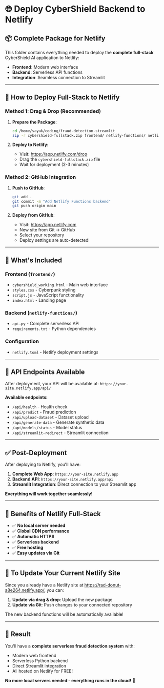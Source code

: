 # 🌐 Deploy CyberShield Backend to Netlify

## 📦 **Complete Package for Netlify**

This folder contains everything needed to deploy the **complete full-stack** CyberShield AI application to Netlify:

- **Frontend**: Modern web interface
- **Backend**: Serverless API functions
- **Integration**: Seamless connection to Streamlit

---

## 🚀 **How to Deploy Full-Stack to Netlify**

### **Method 1: Drag & Drop (Recommended)**

1. **Prepare the Package**:
   ```bash
   cd /home/sayak/coding/fraud-detection-streamlit
   zip -r cybershield-fullstack.zip frontend/ netlify-functions/ netlify.toml
   ```

2. **Deploy to Netlify**:
   - Visit: https://app.netlify.com/drop
   - Drag the `cybershield-fullstack.zip` file
   - Wait for deployment (2-3 minutes)

### **Method 2: GitHub Integration**

1. **Push to GitHub**:
   ```bash
   git add .
   git commit -m "Add Netlify Functions backend"
   git push origin main
   ```

2. **Deploy from GitHub**:
   - Visit: https://app.netlify.com
   - New site from Git → GitHub
   - Select your repository
   - Deploy settings are auto-detected

---

## 🔧 **What's Included**

### **Frontend (`frontend/`)**
- `cybershield_working.html` - Main web interface
- `styles.css` - Cyberpunk styling
- `script.js` - JavaScript functionality
- `index.html` - Landing page

### **Backend (`netlify-functions/`)**
- `api.py` - Complete serverless API
- `requirements.txt` - Python dependencies

### **Configuration**
- `netlify.toml` - Netlify deployment settings

---

## 🎯 **API Endpoints Available**

After deployment, your API will be available at:
`https://your-site.netlify.app/api/`

**Available endpoints**:
- `/api/health` - Health check
- `/api/predict` - Fraud prediction
- `/api/upload-dataset` - Dataset upload
- `/api/generate-data` - Generate synthetic data
- `/api/models/status` - Model status
- `/api/streamlit-redirect` - Streamlit connection

---

## ✅ **Post-Deployment**

After deploying to Netlify, you'll have:

1. **Complete Web App**: `https://your-site.netlify.app`
2. **Backend API**: `https://your-site.netlify.app/api`
3. **Streamlit Integration**: Direct connection to your Streamlit app

**Everything will work together seamlessly!**

---

## 🎉 **Benefits of Netlify Full-Stack**

- ✅ **No local server needed**
- ✅ **Global CDN performance**
- ✅ **Automatic HTTPS**
- ✅ **Serverless backend**
- ✅ **Free hosting**
- ✅ **Easy updates via Git**

---

## 🔄 **To Update Your Current Netlify Site**

Since you already have a Netlify site at https://rad-donut-a8e264.netlify.app/, you can:

1. **Update via drag & drop**: Upload the new package
2. **Update via Git**: Push changes to your connected repository

The new backend functions will be automatically available!

---

## 🎯 **Result**

You'll have a **complete serverless fraud detection system** with:
- Modern web frontend
- Serverless Python backend
- Direct Streamlit integration
- All hosted on Netlify for FREE!

**No more local servers needed - everything runs in the cloud!** 🚀
